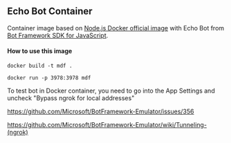 ## Echo Bot Container

Container image based on [Node.js Docker official image](https://hub.docker.com/_/node/) with Echo Bot from [Bot Framework SDK for JavaScript](https://docs.microsoft.com/es-es/azure/bot-service/javascript/bot-builder-javascript-quickstart?view=azure-bot-service-4.0).

#### How to use this image

`docker build -t mdf .`

`docker run -p 3978:3978 mdf`

To test bot in Docker container, you need to go into the App Settings and uncheck "Bypass ngrok for local addresses"

https://github.com/Microsoft/BotFramework-Emulator/issues/356

https://github.com/Microsoft/BotFramework-Emulator/wiki/Tunneling-(ngrok)

